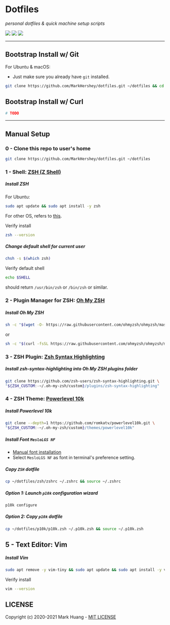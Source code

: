 # Dotfiles

*personal dotfiles & quick machine setup scripts*

![](https://github.com/MarkHershey/dotfiles/workflows/Shellcheck/badge.svg?branch=master)
![](https://github.com/MarkHershey/dotfiles/workflows/CI-ubuntu/badge.svg?branch=master)
![](https://github.com/MarkHershey/dotfiles/workflows/CI-macOS/badge.svg?branch=master)

---

## Bootstrap Install w/ Git

For Ubuntu & macOS:

- Just make sure you already have `git` installed.
```bash
git clone https://github.com/MarkHershey/dotfiles.git ~/dotfiles && cd ~/dotfiles && ./install
```

## Bootstrap Install w/ Curl

```bash
# TODO
```

---

## Manual Setup

### 0 - Clone this repo to user's home

```bash
git clone https://github.com/MarkHershey/dotfiles.git ~/dotfiles
```

### 1 - Shell: [ZSH (Z Shell)](http://zsh.sourceforge.net/)

##### Install ZSH
For Ubuntu:

```bash
sudo apt update && sudo apt install -y zsh
```
For other OS, refers to [this](https://github.com/ohmyzsh/ohmyzsh/wiki/Installing-ZSH).

Verify install
```bash
zsh --version
```

##### Change default shell for current user
```bash
chsh -s $(which zsh)
```

Verify default shell
```bash
echo $SHELL
```

should return `/usr/bin/zsh` or `/bin/zsh` or similar.

### 2 - Plugin Manager for ZSH: [Oh My ZSH](https://github.com/ohmyzsh/ohmyzsh)

##### Install Oh My ZSH
```bash
sh -c "$(wget -O- https://raw.githubusercontent.com/ohmyzsh/ohmyzsh/master/tools/install.sh)"
```

or

```bash
sh -c "$(curl -fsSL https://raw.githubusercontent.com/ohmyzsh/ohmyzsh/master/tools/install.sh)"
```


### 3 - ZSH Plugin: [Zsh Syntax Highlighting](https://github.com/zsh-users/zsh-syntax-highlighting)

##### Install zsh-syntax-highlighting into Oh My ZSH plugins folder

```bash
git clone https://github.com/zsh-users/zsh-syntax-highlighting.git \
"${ZSH_CUSTOM:-~/.oh-my-zsh/custom}/plugins/zsh-syntax-highlighting"
```


### 4 - ZSH Theme: [Powerlevel 10k](https://github.com/romkatv/powerlevel10k)

##### Install Powerlevel 10k

```bash
git clone --depth=1 https://github.com/romkatv/powerlevel10k.git \
"${ZSH_CUSTOM:-~/.oh-my-zsh/custom}/themes/powerlevel10k"
```

##### Install Font `MesloLGS NF`

- [Manual font installation](https://github.com/romkatv/powerlevel10k#meslo-nerd-font-patched-for-powerlevel10k)
- Select `MesloLGS NF` as font in terminal's preference setting.

##### Copy `ZSH` dotfile

```bash
cp ~/dotfiles/zsh/zshrc ~/.zshrc && source ~/.zshrc
```

##### Option 1: Launch `p10k` configuration wizard

```bash
p10k configure
```

##### Option 2: Copy `p10k` dotfile

```bash
cp ~/dotfiles/p10k/p10k.zsh ~/.p10k.zsh && source ~/.p10k.zsh
```

## 5 - Text Editor: Vim

##### Install Vim

```bash
sudo apt remove -y vim-tiny && sudo apt update && sudo apt install -y vim
```

Verify install
```bash
vim --version
```
## LICENSE

Copyright (c) 2020-2021 Mark Huang - [MIT LICENSE](LICENSE)
